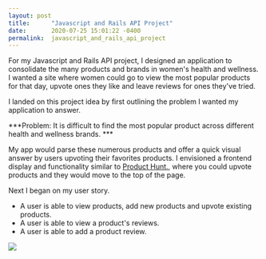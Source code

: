 ```yaml
---
layout: post
title:      "Javascript and Rails API Project"
date:       2020-07-25 15:01:22 -0400
permalink:  javascript_and_rails_api_project
---
```



For my Javascript and Rails API project, I designed an application to consolidate the many products and brands in women's health and wellness. I wanted a site where women could go to view the most popular products for that day, upvote ones they like and leave reviews for ones they've tried.

I landed on this project idea by first outlining the problem I wanted my application to answer.

***Problem: It is difficult to find the most popular product across different health and wellness brands. ***

My app would parse these numerous products and offer a quick visual answer by users upvoting their favorites products. I envisioned a frontend display and functionality similar to [Product Hunt.](https://www.producthunt.com/), where you could upvote products and they would move to the top of the page.

Next I began on my user story.

* A user is able to view products, add new products and upvote existing products. 
* A user is able to view a product's reviews. 
* A user is able to add a product review.

![](https://imgur.com/gallery/ej61NlM)

